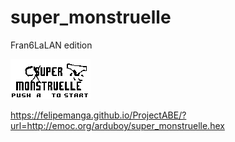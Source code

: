 # super_monstruelle
Fran6LaLAN edition

![*_*](https://raw.githubusercontent.com/lesporteslogiques/super_monstruelle/master/super_monstruelle.gif)

https://felipemanga.github.io/ProjectABE/?url=http://emoc.org/arduboy/super_monstruelle.hex
